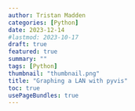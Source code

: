 ```yaml
---
author: Tristan Madden
categories: [Python]
date: 2023-12-14
#lastmod: 2023-10-17
draft: true
featured: true
summary: ""
tags: [Python]
thumbnail: "thumbnail.png"
title: "Graphing a LAN with pyvis"
toc: true
usePageBundles: true
---
```

